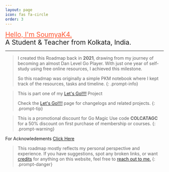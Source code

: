 ```yaml
---
layout: page
icon: fas fa-circle
order: 3
---
```


<div style="font-size: 1.5em">
  <a href="https://soumyak4.in/" style="color: #FF5733;">Hello, I'm SoumyaK4.</a><br> A Student & Teacher from Kolkata, India.
</div>

--- 

> I created this Roadmap back in **2021**, drawing from my journey of becoming an almost Dan Level Go Player.
> With just one year of self-study using free online resources, I achieved this milestone.
>
> So this roadmap was originally a simple PKM notebook where I kept track of the resources, tasks and timeline.
{: .prompt-info}

> This is part one of my [Let's Go!!!!](https://soumyak4.in/project/Lets-Go/) Project
> 
> Check the [Let's Go!!!!](https://soumyak4.in/project/Lets-Go/) page for changelogs and related projects.
{: .prompt-tip}

> This is a promotional discount for Go Magic
> Use code **COLCATAGC** for a 50% discount on first purchase of membership or courses.
{: .prompt-warning}

For Acknowledements [Click Here](/acknowledgement)

> This roadmap mostly reflects my personal perspective and experience. 
> If you have suggestions, spot any broken links, or want [credits](/acknowledgement) for anything on this website, feel free to <a href='https://t.me/SoumyaK4/' target="_blank">reach out to me.</a>
{: .prompt-danger}
